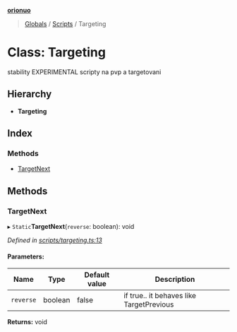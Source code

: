 **[orionuo](../README.md)**

> [Globals](../globals.md) / [Scripts](../modules/scripts.md) / Targeting

# Class: Targeting

stability EXPERIMENTAL
scripty na pvp a targetovani

## Hierarchy

* **Targeting**

## Index

### Methods

* [TargetNext](scripts.targeting.md#targetnext)

## Methods

### TargetNext

▸ `Static`**TargetNext**(`reverse`: boolean): void

*Defined in [scripts/targeting.ts:13](https://github.com/msviha/orionuo/blob/60ea7a5/src/scripts/targeting.ts#L13)*

#### Parameters:

Name | Type | Default value | Description |
------ | ------ | ------ | ------ |
`reverse` | boolean | false | if true.. it behaves like TargetPrevious |

**Returns:** void
